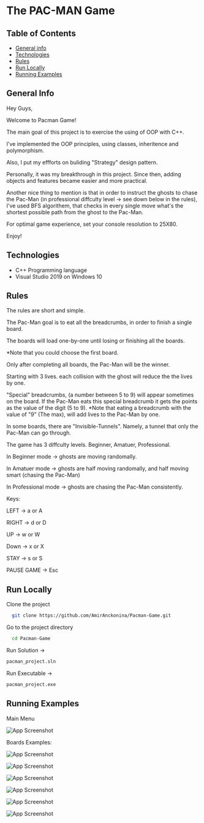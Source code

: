 
# The PAC-MAN Game

## Table of Contents
* [General info](#general-info)
* [Technologies](#technologies)
* [Rules](#rules)
* [Run Locally](#run-locally)
* [Running Examples](#running-examples)

## General Info
Hey Guys,

Welcome to Pacman Game!

The main goal of this project is to exercise the using of OOP with C++.

I've implemented the OOP principles, using classes, inheritence and polymorphism.

Also, I put my effforts on buliding "Strategy" design pattern.

Personally, it was my breakthrough in this project. Since then, adding objects and features became easier and more practical.

Another nice thing to mention is that in order to instruct the ghosts to chase the Pac-Man (in professional diffculty level -> see down below in the rules), I've used BFS algorithem, that checks in every single move what's the shortest possible path from the ghost to the Pac-Man.

For optimal game experience, set your console resolution to 25X80.

Enjoy!

## Technologies
- C++ Programming language 
- Visual Studio 2019 on Windows 10

## Rules
The rules are short and simple.

The Pac-Man goal is to eat all the breadcrumbs, in order to finish a single board.

The boards will load one-by-one until losing or finishing all the boards.

*Note that you could choose the first board.

Only after completing all boards, the Pac-Man will be the winner.

Starting with 3 lives. each collision with the ghost will reduce the the lives by one.

"Special" breadcrumbs, (a number between 5 to 9) will appear sometimes on the board.
If the Pac-Man eats this special breadcrumb it gets the points as the value of the digit (5 to 9).
*Note that eating a breadcrumb with the value of "9" (The max), will add lives to the Pac-Man by one.

In some boards, there are "Invisible-Tunnels". Namely, a tunnel that only the Pac-Man can go through. 

The game has 3 diffculty levels. Beginner, Amatuer, Professional.

In Beginner mode -> ghosts are moving randomally.

In Amatuer mode -> ghosts are half moving randomally, and half moving smart (chasing the Pac-Man)

In Professional mode -> ghosts are chasing the Pac-Man consistently.

Keys:

LEFT -> a or A

RIGHT -> d or D

UP -> w or W

Down -> x or X

STAY -> s or S

PAUSE GAME -> Esc


## Run Locally

Clone the project

```bash
  git clone https://github.com/AmirAnckonina/Pacman-Game.git
```

Go to the project directory

```bash
  cd Pacman-Game
```

Run Solution ->
```bash
pacman_project.sln
```

Run Executable ->
```bash
pacman_project.exe
```

## Running Examples

Main Menu

![App Screenshot](https://github.com/AmirAnckonina/Pacman-Game/blob/c832fa59aeedf8c0e997cbc2ab4afc989e73b8ab/Screenshots/MainMenu.jpg)

Boards Examples:

![App Screenshot](https://github.com/AmirAnckonina/Pacman-Game/blob/c832fa59aeedf8c0e997cbc2ab4afc989e73b8ab/Screenshots/BoardSelection.jpg)


![App Screenshot](https://github.com/AmirAnckonina/Pacman-Game/blob/c832fa59aeedf8c0e997cbc2ab4afc989e73b8ab/Screenshots/Board.jpg)


![App Screenshot](https://github.com/AmirAnckonina/Pacman-Game/blob/c832fa59aeedf8c0e997cbc2ab4afc989e73b8ab/Screenshots/Board2.jpg)


![App Screenshot](https://github.com/AmirAnckonina/Pacman-Game/blob/c832fa59aeedf8c0e997cbc2ab4afc989e73b8ab/Screenshots/Board3.jpg)


![App Screenshot](https://github.com/AmirAnckonina/Pacman-Game/blob/c832fa59aeedf8c0e997cbc2ab4afc989e73b8ab/Screenshots/InvalidBoard.jpg)


![App Screenshot](https://github.com/AmirAnckonina/Pacman-Game/blob/c832fa59aeedf8c0e997cbc2ab4afc989e73b8ab/Screenshots/TinyBoard.jpg)
